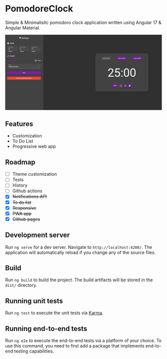 # PomodoreClock

Simple & Minimalisitc pomodoro clock application written using Angular 17 & Angular Material.

![screenshot](src/assets/images/screenshot.png)

## Features

- Customization
- To Do List
- Progressive web app

## Roadmap

- [ ] Theme customization
- [ ] Tests
- [ ] History
- [ ] Github actions
- [x] ~~Notifications API~~
- [x] ~~To do list~~
- [x] ~~Responsive~~
- [x] ~~PWA app~~
- [x] ~~Github pages~~

## Development server

Run `ng serve` for a dev server. Navigate to `http://localhost:4200/`. The application will automatically reload if you change any of the source files.

## Build

Run `ng build` to build the project. The build artifacts will be stored in the `dist/` directory.

## Running unit tests

Run `ng test` to execute the unit tests via [Karma](https://karma-runner.github.io).

## Running end-to-end tests

Run `ng e2e` to execute the end-to-end tests via a platform of your choice. To use this command, you need to first add a package that implements end-to-end testing capabilities.
